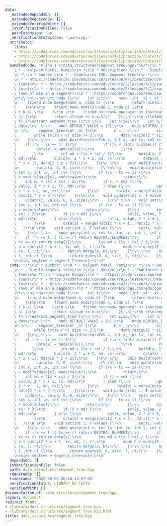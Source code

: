 ```yaml
---
data:
  _extendedDependsOn: []
  _extendedRequiredBy: []
  _extendedVerifiedWith: []
  _isVerificationFailed: false
  _pathExtension: hpp
  _verificationStatusIcon: ':warning:'
  attributes:
    links:
    - https://codeforces.com/edu/course/2/lesson/4/1/practice/contest/273169/submission/158570913
    - https://codeforces.com/edu/course/2/lesson/4/1/practice/contest/273169/submission/158572202
    - https://codeforces.com/edu/course/2/lesson/4/1/practice/contest/273169/submission/158572299
  bundledCode: "#line 1 \"data_structures/segment_tree.hpp\"\n/*\r\n * Author: \r\n\
    \ * - Kalpesh Patel, hemis\r\n *\r\n * Description: \r\n * - Simple segment tree\r\
    \n *\r\n * Source:\r\n * - Codeforces EDU, Segment Tree\r\n *\r\n * Sample Usage:\r\
    \n * - https://codeforces.com/edu/course/2/lesson/4/1/practice/contest/273169/submission/158570913\
    \ (sum)\r\n * - https://codeforces.com/edu/course/2/lesson/4/1/practice/contest/273169/submission/158572202\
    \ (min)\r\n * - https://codeforces.com/edu/course/2/lesson/4/1/practice/contest/273169/submission/158572299\
    \ (num of min in a segment)\r\n * - https://codeforces.com/edu/course/2/lesson/4/1/practice/contest/273169/submission/158572202\r\
    \n*/\r\n\r\nstruct node {\r\n    int x;\r\n    node (int _x) : x(_x) {};\r\n \r\
    \n    friend node merge(node a, node b) {\r\n        return min(a.x, b.x);\r\n\
    \    }\r\n\r\n    friend node modify(node a, node b) {\r\n        return node(a.x\
    \ + b.x);\r\n    }\r\n \r\n    friend ostream& operator << (ostream &stream, node\
    \ n) {\r\n        return stream << n.x;\r\n    }\r\n};\r\n \r\ntemplate<typename\
    \ T> \r\nstruct segment_tree {\r\n \r\n    int size;\r\n    int n;\r\n    vector<node>\
    \ data;\r\n \r\n    node DEFAULT_VALUE = {0};\r\n    node NEUTRAL_ELEMENT = {INT_MAX};\r\
    \n \r\n    segment_tree(int _n) {\r\n        n = _n;\r\n        size = 1;\r\n\
    \        while (size < n) size *= 2;\r\n        data.resize(2 * size, DEFAULT_VALUE);\r\
    \n    }\r\n \r\n    void build(vector<T>& a, int x, int lx, int rx) {\r\n    \
    \    if (rx - lx == 1) {\r\n            if (lx < (int) a.size()) {\r\n       \
    \         data[x] = node(a[lx]);\r\n            }\r\n            return;\r\n \
    \       }\r\n        int md = (lx + rx) / 2;\r\n        build(a, 2 * x + 1, lx,\
    \ md);\r\n        build(a, 2 * x + 2, md, rx);\r\n        data[x] = merge(data[2\
    \ * x + 1], data[2 * x + 2]);\r\n    }\r\n \r\n    void build(vector<T>& a) {\r\
    \n        build(a, 0, 0, size);\r\n    }\r\n\r\n    void update(int i, T value,\
    \ int x, int lx, int rx) {\r\n        if (rx - lx == 1) {\r\n            data[x]\
    \ = modify(data[x], node(value));\r\n            return;\r\n        }\r\n    \
    \    int md = (lx + rx) / 2;\r\n        if (i < md) {\r\n            update(i,\
    \ value, 2 * x + 1, lx, md);\r\n        } else {\r\n            update(i, value,\
    \ 2 * x + 2, md, rx);\r\n        }\r\n        data[x] = merge(data[2 * x + 1],\
    \ data[2 * x + 2]);\r\n    }\r\n\r\n    void update(int i, T value) {\r\n    \
    \    update(i, value, 0, 0, size);\r\n    }\r\n \r\n    void set(int i, T value,\
    \ int x, int lx, int rx) {\r\n        if (rx - lx == 1) {\r\n            data[x]\
    \ = node(value);\r\n            return;\r\n        }\r\n        int md = (lx +\
    \ rx) / 2;\r\n        if (i < md) {\r\n            set(i, value, 2 * x + 1, lx,\
    \ md);\r\n        } else {\r\n            set(i, value, 2 * x + 2, md, rx);\r\n\
    \        }\r\n        data[x] = merge(data[2 * x + 1], data[2 * x + 2]);\r\n \
    \   }\r\n \r\n    void set(int i, T value) {\r\n        set(i, value, 0, 0, size);\r\
    \n    }\r\n \r\n    node query(int x, int lx, int rx, int l, int r) {\r\n    \
    \    if (rx <= l || lx >= r) return NEUTRAL_ELEMENT;\r\n        if (l <= lx &&\
    \ rx <= r) return data[x];\r\n        int md = (lx + rx) / 2;\r\n        node\
    \ a = query(2 * x + 1, lx, md, l, r);\r\n        node b = query(2 * x + 2, md,\
    \ rx, l, r);\r\n        return merge(a, b);\r\n    }\r\n \r\n    node query(int\
    \ l, int r) {\r\n        return query(0, 0, size, l, r);\r\n    }\r\n};\r\n \r\
    \nusing segtree = segment_tree<int>;\r\n"
  code: "/*\r\n * Author: \r\n * - Kalpesh Patel, hemis\r\n *\r\n * Description: \r\
    \n * - Simple segment tree\r\n *\r\n * Source:\r\n * - Codeforces EDU, Segment\
    \ Tree\r\n *\r\n * Sample Usage:\r\n * - https://codeforces.com/edu/course/2/lesson/4/1/practice/contest/273169/submission/158570913\
    \ (sum)\r\n * - https://codeforces.com/edu/course/2/lesson/4/1/practice/contest/273169/submission/158572202\
    \ (min)\r\n * - https://codeforces.com/edu/course/2/lesson/4/1/practice/contest/273169/submission/158572299\
    \ (num of min in a segment)\r\n * - https://codeforces.com/edu/course/2/lesson/4/1/practice/contest/273169/submission/158572202\r\
    \n*/\r\n\r\nstruct node {\r\n    int x;\r\n    node (int _x) : x(_x) {};\r\n \r\
    \n    friend node merge(node a, node b) {\r\n        return min(a.x, b.x);\r\n\
    \    }\r\n\r\n    friend node modify(node a, node b) {\r\n        return node(a.x\
    \ + b.x);\r\n    }\r\n \r\n    friend ostream& operator << (ostream &stream, node\
    \ n) {\r\n        return stream << n.x;\r\n    }\r\n};\r\n \r\ntemplate<typename\
    \ T> \r\nstruct segment_tree {\r\n \r\n    int size;\r\n    int n;\r\n    vector<node>\
    \ data;\r\n \r\n    node DEFAULT_VALUE = {0};\r\n    node NEUTRAL_ELEMENT = {INT_MAX};\r\
    \n \r\n    segment_tree(int _n) {\r\n        n = _n;\r\n        size = 1;\r\n\
    \        while (size < n) size *= 2;\r\n        data.resize(2 * size, DEFAULT_VALUE);\r\
    \n    }\r\n \r\n    void build(vector<T>& a, int x, int lx, int rx) {\r\n    \
    \    if (rx - lx == 1) {\r\n            if (lx < (int) a.size()) {\r\n       \
    \         data[x] = node(a[lx]);\r\n            }\r\n            return;\r\n \
    \       }\r\n        int md = (lx + rx) / 2;\r\n        build(a, 2 * x + 1, lx,\
    \ md);\r\n        build(a, 2 * x + 2, md, rx);\r\n        data[x] = merge(data[2\
    \ * x + 1], data[2 * x + 2]);\r\n    }\r\n \r\n    void build(vector<T>& a) {\r\
    \n        build(a, 0, 0, size);\r\n    }\r\n\r\n    void update(int i, T value,\
    \ int x, int lx, int rx) {\r\n        if (rx - lx == 1) {\r\n            data[x]\
    \ = modify(data[x], node(value));\r\n            return;\r\n        }\r\n    \
    \    int md = (lx + rx) / 2;\r\n        if (i < md) {\r\n            update(i,\
    \ value, 2 * x + 1, lx, md);\r\n        } else {\r\n            update(i, value,\
    \ 2 * x + 2, md, rx);\r\n        }\r\n        data[x] = merge(data[2 * x + 1],\
    \ data[2 * x + 2]);\r\n    }\r\n\r\n    void update(int i, T value) {\r\n    \
    \    update(i, value, 0, 0, size);\r\n    }\r\n \r\n    void set(int i, T value,\
    \ int x, int lx, int rx) {\r\n        if (rx - lx == 1) {\r\n            data[x]\
    \ = node(value);\r\n            return;\r\n        }\r\n        int md = (lx +\
    \ rx) / 2;\r\n        if (i < md) {\r\n            set(i, value, 2 * x + 1, lx,\
    \ md);\r\n        } else {\r\n            set(i, value, 2 * x + 2, md, rx);\r\n\
    \        }\r\n        data[x] = merge(data[2 * x + 1], data[2 * x + 2]);\r\n \
    \   }\r\n \r\n    void set(int i, T value) {\r\n        set(i, value, 0, 0, size);\r\
    \n    }\r\n \r\n    node query(int x, int lx, int rx, int l, int r) {\r\n    \
    \    if (rx <= l || lx >= r) return NEUTRAL_ELEMENT;\r\n        if (l <= lx &&\
    \ rx <= r) return data[x];\r\n        int md = (lx + rx) / 2;\r\n        node\
    \ a = query(2 * x + 1, lx, md, l, r);\r\n        node b = query(2 * x + 2, md,\
    \ rx, l, r);\r\n        return merge(a, b);\r\n    }\r\n \r\n    node query(int\
    \ l, int r) {\r\n        return query(0, 0, size, l, r);\r\n    }\r\n};\r\n \r\
    \nusing segtree = segment_tree<int>;\r\n"
  dependsOn: []
  isVerificationFile: false
  path: data_structures/segment_tree.hpp
  requiredBy: []
  timestamp: '2022-06-06 20:40:13-07:00'
  verificationStatus: LIBRARY_NO_TESTS
  verifiedWith: []
documentation_of: data_structures/segment_tree.hpp
layout: document
redirect_from:
- /library/data_structures/segment_tree.hpp
- /library/data_structures/segment_tree.hpp.html
title: data_structures/segment_tree.hpp
---
```

